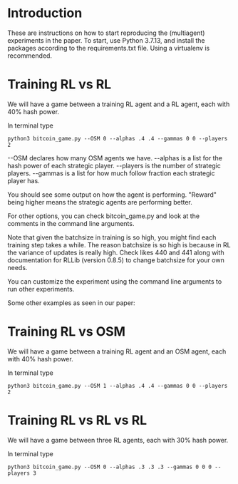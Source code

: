 # Introduction
These are instructions on how to start reproducing the (multiagent) experiments in the paper.
To start, use Python 3.7.13, and install the packages according to the requirements.txt file.  Using a virtualenv is recommended.

# Training RL vs RL

We will have a game between a training RL agent and a RL agent, each with 40% hash power.

In terminal type

    python3 bitcoin_game.py --OSM 0 --alphas .4 .4 --gammas 0 0 --players 2

--OSM declares how many OSM agents we have.  --alphas is a list for the hash power
of each strategic player.  --players is the number of strategic players.  --gammas is a list for how much follow fraction each strategic player has.

You should see some output on how the agent is performing.  "Reward" being higher means the strategic agents are performing better.

For other options, you can check bitcoin_game.py and look at the comments in the command line arguments.

Note that given the batchsize in training is so high, you might find each training step takes a while.  The reason batchsize is so high is because in RL the variance of updates is really high.  Check likes 440 and 441 along with documentation for RLLib (version 0.8.5) to change batchsize for your own needs.

You can customize the experiment using the command line arguments to run other experiments.

Some other examples as seen in our paper:

# Training RL vs OSM

We will have a game between a training RL agent and an OSM agent, each with 40% hash power.

In terminal type

    python3 bitcoin_game.py --OSM 1 --alphas .4 .4 --gammas 0 0 --players 2


# Training RL vs RL vs RL

We will have a game between three RL agents, each with 30% hash power.

In terminal type

    python3 bitcoin_game.py --OSM 0 --alphas .3 .3 .3 --gammas 0 0 0 --players 3